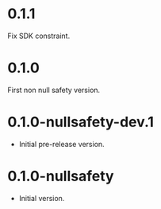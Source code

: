 # 0.1.1

Fix SDK constraint. 

# 0.1.0

First non null safety version. 

# 0.1.0-nullsafety-dev.1

- Initial pre-release version.

# 0.1.0-nullsafety

- Initial version.
